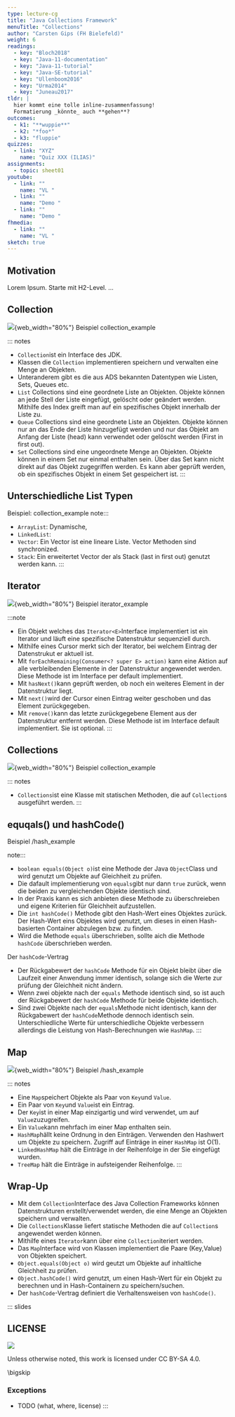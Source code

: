 ```yaml
---
type: lecture-cg
title: "Java Collections Framework"
menuTitle: "Collections"
author: "Carsten Gips (FH Bielefeld)"
weight: 6
readings:
  - key: "Bloch2018"
  - key: "Java-11-documentation"
  - key: "Java-11-tutorial"
  - key: "Java-SE-tutorial"
  - key: "Ullenboom2016"
  - key: "Urma2014"
  - key: "Juneau2017"
tldr: |
  hier kommt eine tolle inline-zusammenfassung!
  Formatierung _könnte_ auch **gehen**?
outcomes:
  - k1: "**wuppie**"
  - k2: "*foo*"
  - k3: "fluppie"
quizzes:
  - link: "XYZ"
    name: "Quiz XXX (ILIAS)"
assignments:
  - topic: sheet01
youtube:
  - link: ""
    name: "VL "
  - link: ""
    name: "Demo "
  - link: ""
    name: "Demo "
fhmedia:
  - link: ""
    name: "VL "
sketch: true
---
```



## Motivation
Lorem Ipsum. Starte mit H2-Level.
...

## Collection

![](images/collection.png){web_width="80%"}
Beispiel collection_example

::: notes
* `Collection`ist ein Interface des JDK.
* Klassen die `Collection` implementieren speichern und verwalten eine Menge an Objekten.
* Unteranderem gibt es die aus ADS bekannten Datentypen wie Listen, Sets, Queues etc.
* `List` Collections sind eine geordnete Liste an Objekten. Objekte können an jede Stell der Liste eingefügt, gelöscht oder geändert werden. Mithilfe des Index greift man auf ein spezifisches Objekt innerhalb der Liste zu.
* `Queue` Collections sind eine geordnete Liste an Objekten. Objekte können nur an das Ende der Liste hinzugefügt werden und nur das Objekt am Anfang der Liste (head) kann verwendet oder gelöscht werden (First in first out).
* `Set` Collections sind eine ungeordnete Menge an Objekten. Objekte können in einem Set nur einmal enthalten sein. Über das Set kann nicht direkt auf das Objekt zugegriffen werden. Es kann aber geprüft werden, ob ein spezifisches Objekt in einem Set gespeichert ist.
:::

## Unterschiedliche List Typen

Beispiel: collection_example
note:::
* `ArrayList`: Dynamische,
* `LinkedList`:
* `Vector`: Ein Vector ist eine lineare Liste. Vector Methoden sind synchronized.
* `Stack`: Ein erweitertet Vector der als Stack (last in first out) genutzt werden kann.
:::

## Iterator

![](images/iterator.png){web_width="80%"}
Beispiel iterator_example

:::note
* Ein Objekt welches das `Iterator<E>`Interface implementiert ist ein Iterator und läuft eine spezifische Datenstruktur sequenziell durch.
* Mithilfe eines Cursor merkt sich der Iterator, bei welchem Eintrag der Datenstrukut er aktuell ist.
* Mit `forEachRemaining(Consumer<? super E> action)` kann eine Aktion auf alle verbleibenden Elemente in der Datenstruktur angewendet werden. Diese Methode ist im Interface per default implementiert.
* Mit `hasNext()`kann geprüft werden, ob noch ein weiteres Element in der Datenstruktur liegt.
* Mit `next()`wird der Cursor einen Eintrag weiter geschoben und das Element zurückgegeben.
* Mit `remove()`kann das letzte zurückgegebene Element aus der Datenstruktur entfernt werden. Diese Methode ist im Interface default implementiert. Sie ist optional.
:::

## Collections

![](images/collections.png){web_width="80%"}
Beispiel collection_example

::: notes
* `Collections`ist eine Klasse mit statischen Methoden, die auf `Collection`s ausgeführt werden.
:::

## equqals() und hashCode()

Beispiel /hash_example

note:::
* `boolean equals(Object o)`ist eine Methode der Java `Object`Class und wird genutzt um Objekte auf Gleichheit zu prüfen.
* Die dafault implementierung von `equals`gibt nur dann `true` zurück, wenn die beiden zu vergleichenden Objekte identisch sind.
* In der Praxis kann es sich anbieten diese Methode zu überschreieben und eigene Kriterien für Gleichheit aufzustellen.
* Die `int hashCode()` Methode gibt den Hash-Wert eines Objektes zurück. Der Hash-Wert eins Objektes wird genutzt, um dieses in einen Hash-basierten Container abzulegen bzw. zu finden.
* Wird die Methode `equals` überschrieben, sollte aich die Methode `hashCode` überschrieben werden.

Der `hashCode`-Vertrag
* Der Rückgabewert der `hashCode` Methode für ein Objekt bleibt über die Laufzeit einer Anwendung immer identisch, solange sich die Werte zur prüfung der Gleichheit nicht ändern.
* Wenn zwei objekte nach der `equals` Methode identisch sind, so ist auch der Rückgabewert der `hashCode` Methode für beide Objekte identisch.
* Sind zwei Objekte nach der `equals`Methode nicht identisch, kann der Rückgabewert der `hashCode`Methode dennoch identisch sein. Unterschiedliche Werte für unterschiedliche Objekte verbessern allerdings die Leistung von Hash-Berechnungen wie `HashMap`.
:::

## Map

![](images/map.png){web_width="80%"}
Beispiel /hash_example

::: notes
* Eine `Map`speichert Objekte als Paar von `Key`und `Value`.
* Ein Paar von `Key`und `Value`ist ein Eintrag.
* Der `Key`ist in einer Map einzigartig und wird verwendet, um auf `Value`zuzugreifen.
* Ein `Value`kann mehrfach im einer Map enthalten sein.
* `HashMap`hällt keine Ordnung in den Einträgen. Verwenden den Hashwert um Objekte zu speichern. Zugriff auf Einträge in einer `HashMap` ist O(1).
* `LinkedHashMap` hält die Einträge in der Reihenfolge in der Sie eingefügt wurden.
* `TreeMap` hält die Einträge in aufsteigender Reihenfolge.
:::

## Wrap-Up
* Mit dem `Collection`Interface des Java Collection Frameworks können Datenstrukturen erstellt/verwendet werden, die eine Menge an Objekten speichern und verwalten.
* Die `Collections`Klasse liefert statische Methoden die auf `Collection`s angewendet werden können.
* Mithilfe eines `Iterator`kann über eine `Collection`iteriert werden.
* Das `Map`Interface wird von Klassen implementiert die Paare (Key,Value) von Objekten speichert.
* `Object.equals(Object o)` wird geutzt um Objekte auf inhaltliche Gleichheit zu prüfen.
* `Object.hashCode()` wird genutzt, um einen Hash-Wert für ein Objekt zu berechnen und in Hash-Containern zu speichern/suchen.
* Der `hashCode`-Vertrag definiert die Verhaltensweisen von `hashCode()`.


<!-- DO NOT REMOVE - THIS IS A LAST SLIDE TO INDICATE THE LICENSE AND POSSIBLE EXCEPTIONS (IMAGES, ...). -->
::: slides
## LICENSE
![](https://licensebuttons.net/l/by-sa/4.0/88x31.png)

Unless otherwise noted, this work is licensed under CC BY-SA 4.0.

\bigskip

### Exceptions
*   TODO (what, where, license)
:::
